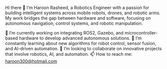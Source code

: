 Hi there 👋
I’m Haroon Rasheed, a Robotics Engineer with a passion for building intelligent systems across mobile robots, drones, and robotic arms. My work bridges the gap between hardware and software, focusing on autonomous navigation, control systems, and robotic manipulation.

🔭 I’m currently working on integrating ROS2, Gazebo, and microcontroller-based hardware to develop advanced autonomous solutions.
🌱 I’m constantly learning about new algorithms for robot control, sensor fusion, and AI-driven automation.
👯 I’m looking to collaborate on innovative projects that involve robotics, AI, and automation.
📫 How to reach me: haroon300@hotmail.com
